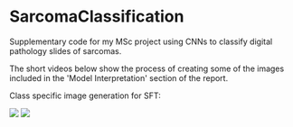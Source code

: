# SarcomaClassification
Supplementary code for my MSc project using CNNs to classify digital pathology slides of sarcomas.

The short videos below show the process of creating some of the images included in the 'Model Interpretation' section of the report.

Class specific image generation for SFT:

![](SFT_CSIG_inception.gif)                 ![](SFT_CSIG_inception.gif)
